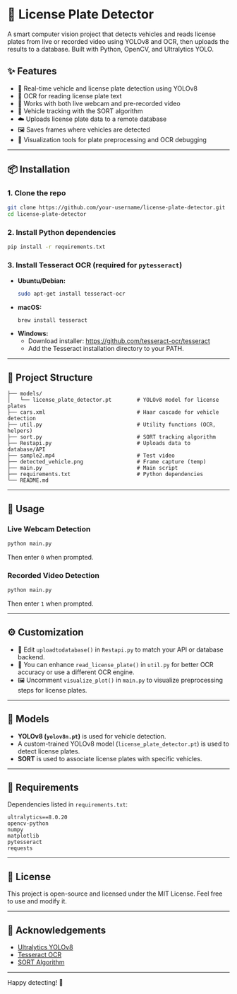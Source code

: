 # 🚗 License Plate Detector

A smart computer vision project that detects vehicles and reads license plates from live or recorded video using YOLOv8 and OCR, then uploads the results to a database. Built with Python, OpenCV, and Ultralytics YOLO.

## ✨ Features

- 🎯 Real-time vehicle and license plate detection using YOLOv8
- 🔡 OCR for reading license plate text
- 🎥 Works with both live webcam and pre-recorded video
- 🧭 Vehicle tracking with the SORT algorithm
- ☁️ Uploads license plate data to a remote database
- 🖼 Saves frames where vehicles are detected
- 🧪 Visualization tools for plate preprocessing and OCR debugging

---

## 📦 Installation

### 1. Clone the repo

```bash
git clone https://github.com/your-username/license-plate-detector.git
cd license-plate-detector
```

### 2. Install Python dependencies

```bash
pip install -r requirements.txt
```

### 3. Install Tesseract OCR (required for `pytesseract`)

- **Ubuntu/Debian:**
  ```bash
  sudo apt-get install tesseract-ocr
  ```
- **macOS:**
  ```bash
  brew install tesseract
  ```
- **Windows:**
  - Download installer: https://github.com/tesseract-ocr/tesseract
  - Add the Tesseract installation directory to your PATH.

---

## 📁 Project Structure

```
├── models/
│   └── license_plate_detector.pt        # YOLOv8 model for license plates
├── cars.xml                             # Haar cascade for vehicle detection
├── util.py                              # Utility functions (OCR, helpers)
├── sort.py                              # SORT tracking algorithm
├── Restapi.py                           # Uploads data to database/API
├── sample2.mp4                          # Test video
├── detected_vehicle.png                 # Frame capture (temp)
├── main.py                              # Main script
├── requirements.txt                     # Python dependencies
└── README.md
```

---

## 🚀 Usage

### Live Webcam Detection

```bash
python main.py
```
Then enter `0` when prompted.

### Recorded Video Detection

```bash
python main.py
```
Then enter `1` when prompted.

---

## ⚙️ Customization

- 🔧 Edit `uploadtodatabase()` in `Restapi.py` to match your API or database backend.
- 🧠 You can enhance `read_license_plate()` in `util.py` for better OCR accuracy or use a different OCR engine.
- 🖼 Uncomment `visualize_plot()` in `main.py` to visualize preprocessing steps for license plates.

---

## 🧠 Models

- **YOLOv8 (`yolov8n.pt`)** is used for vehicle detection.
- A custom-trained YOLOv8 model (`license_plate_detector.pt`) is used to detect license plates.
- **SORT** is used to associate license plates with specific vehicles.

---

## 📄 Requirements

Dependencies listed in `requirements.txt`:

```
ultralytics==8.0.20
opencv-python
numpy
matplotlib
pytesseract
requests
```

---

## 📝 License

This project is open-source and licensed under the MIT License. Feel free to use and modify it.

---

## 🙌 Acknowledgements

- [Ultralytics YOLOv8](https://github.com/ultralytics/ultralytics)
- [Tesseract OCR](https://github.com/tesseract-ocr/tesseract)
- [SORT Algorithm](https://github.com/abewley/sort)

---

Happy detecting! 🎉
